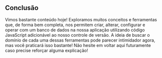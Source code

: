 ## Conclusão

Vimos bastante conteúdo hoje! Exploramos muitos conceitos e ferramentas que, de forma bem completa, nos permitem criar, alterar, configurar e operar com um banco de dados na nossa aplicação utilizando código JavaScript adicionável ao nosso controle de versão. A ideia de buscar o domínio de cada uma dessas ferramentas pode parecer intimidador agora, mas você praticará isso bastante! Não hesite em voltar aqui futuramente caso precise reforçar alguma explicação!
